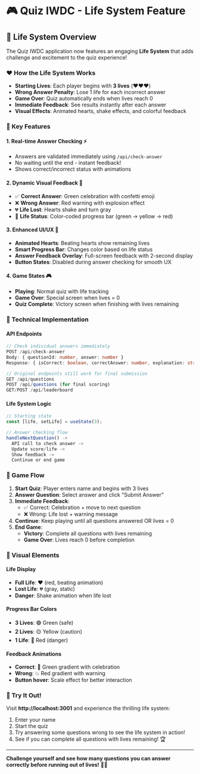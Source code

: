 # 🎮 Quiz IWDC - Life System Feature

## 🎯 Life System Overview

The Quiz IWDC application now features an engaging **Life System** that adds challenge and excitement to the quiz experience!

### ❤️ How the Life System Works

- **Starting Lives**: Each player begins with **3 lives** (❤️❤️❤️)
- **Wrong Answer Penalty**: Lose 1 life for each incorrect answer
- **Game Over**: Quiz automatically ends when lives reach 0
- **Immediate Feedback**: See results instantly after each answer
- **Visual Effects**: Animated hearts, shake effects, and colorful feedback

### 🎪 Key Features

#### 1. **Real-time Answer Checking** ⚡
- Answers are validated immediately using `/api/check-answer`
- No waiting until the end - instant feedback!
- Shows correct/incorrect status with animations

#### 2. **Dynamic Visual Feedback** 🎨
- ✅ **Correct Answer**: Green celebration with confetti emoji
- ❌ **Wrong Answer**: Red warning with explosion effect
- 💔 **Life Lost**: Hearts shake and turn gray
- 🎯 **Life Status**: Color-coded progress bar (green → yellow → red)

#### 3. **Enhanced UI/UX** 🌟
- **Animated Hearts**: Beating hearts show remaining lives
- **Smart Progress Bar**: Changes color based on life status
- **Answer Feedback Overlay**: Full-screen feedback with 2-second display
- **Button States**: Disabled during answer checking for smooth UX

#### 4. **Game States** 🎮
- **Playing**: Normal quiz with life tracking
- **Game Over**: Special screen when lives = 0
- **Quiz Complete**: Victory screen when finishing with lives remaining

### 🔧 Technical Implementation

#### API Endpoints
```typescript
// Check individual answers immediately
POST /api/check-answer
Body: { questionId: number, answer: number }
Response: { isCorrect: boolean, correctAnswer: number, explanation: string }

// Original endpoints still work for final submission
GET /api/questions
POST /api/questions (for final scoring)
GET/POST /api/leaderboard
```

#### Life System Logic
```typescript
// Starting state
const [life, setLife] = useState(3);

// Answer checking flow
handleNextQuestion() -> 
  API call to check answer -> 
  Update score/life -> 
  Show feedback -> 
  Continue or end game
```

### 🎯 Game Flow

1. **Start Quiz**: Player enters name and begins with 3 lives
2. **Answer Question**: Select answer and click "Submit Answer"
3. **Immediate Feedback**: 
   - ✅ Correct: Celebration + move to next question
   - ❌ Wrong: Life lost + warning message
4. **Continue**: Keep playing until all questions answered OR lives = 0
5. **End Game**: 
   - **Victory**: Complete all questions with lives remaining
   - **Game Over**: Lives reach 0 before completion

### 🎨 Visual Elements

#### Life Display
- **Full Life**: ❤️ (red, beating animation)
- **Lost Life**: 💔 (gray, static)
- **Danger**: Shake animation when life lost

#### Progress Bar Colors
- **3 Lives**: 🟢 Green (safe)
- **2 Lives**: 🟡 Yellow (caution)  
- **1 Life**: 🔴 Red (danger)

#### Feedback Animations
- **Correct**: 🎉 Green gradient with celebration
- **Wrong**: 💥 Red gradient with warning
- **Button hover**: Scale effect for better interaction

### 🚀 Try It Out!

Visit **http://localhost:3001** and experience the thrilling life system:

1. Enter your name
2. Start the quiz
3. Try answering some questions wrong to see the life system in action!
4. See if you can complete all questions with lives remaining! 🏆

---

**Challenge yourself and see how many questions you can answer correctly before running out of lives!** 💪🎯